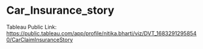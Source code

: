 # Car_Insurance_story
Tableau Public Link: https://public.tableau.com/app/profile/nitika.bharti/viz/DVT_16832912958540/CarClaimInsuranceStory
